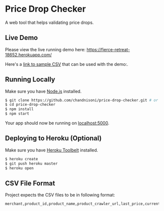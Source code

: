 # Price Drop Checker

A web tool that helps validating price drops.

## Live Demo

Please view the live running demo here: https://fierce-retreat-18652.herokuapp.com/

Here's a [link to sample CSV](https://raw.githubusercontent.com/chandnisoni/price-drop-checker/master/samples/sample.csv) that can be used with the demo:.

## Running Locally

Make sure you have [Node.js](http://nodejs.org/) installed.

```sh
$ git clone https://github.com/chandnisoni/price-drop-checker.git # or clone your own fork
$ cd price-drop-checker
$ npm install
$ npm start
```

Your app should now be running on [localhost:5000](http://localhost:5000/).

## Deploying to Heroku (Optional)

Make sure you have [Heroku Toolbelt](https://toolbelt.heroku.com/) installed.

```sh
$ heroku create
$ git push heroku master
$ heroku open
```

## CSV File Format

Project expects the CSV files to be in following format:

```
merchant,product_id,product_name,product_crawler_url,last_price,current_price,price_drop
```
